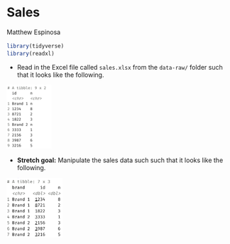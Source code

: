 Sales
================
Matthew Espinosa

``` r
library(tidyverse)
library(readxl)
```

-   Read in the Excel file called `sales.xlsx` from the `data-raw/`
    folder such that it looks like the following.

<img src="images/sales-1.png" width="20%" />

-   **Stretch goal:** Manipulate the sales data such such that it looks
    like the following.

<img src="images/sales-2.png" width="25%" />

